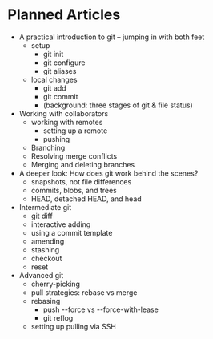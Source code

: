 # Planned Articles

* A practical introduction to git – jumping in with both feet
  * setup
    * git init
    * git configure
    * git aliases
  * local changes
    * git add
    * git commit
    * (background: three stages of git & file status)
* Working with collaborators
  * working with remotes
    * setting up a remote
    * pushing
  * Branching
  * Resolving merge conflicts
  * Merging and deleting branches
* A deeper look: How does git work behind the scenes?
  * snapshots, not file differences
  * commits, blobs, and trees
  * HEAD, detached HEAD, and head
* Intermediate git
  * git diff
  * interactive adding
  * using a commit template
  * amending
  * stashing
  * checkout
  * reset
* Advanced git  
  * cherry-picking
  * pull strategies: rebase vs merge
  * rebasing
    * push --force vs --force-with-lease
    * git reflog
  * setting up pulling via SSH